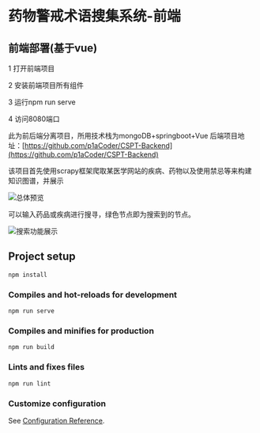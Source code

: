 
# 药物警戒术语搜集系统-前端

## 前端部署(基于vue)

1 打开前端项目

2 安装前端项目所有组件

3 运行npm run serve

4 访问8080端口

此为前后端分离项目，所用技术栈为mongoDB+springboot+Vue
后端项目地址：[https://github.com/p1aCoder/CSPT-Backend](https://github.com/p1aCoder/CSPT-Backend)

该项目首先使用scrapy框架爬取某医学网站的疾病、药物以及使用禁忌等来构建知识图谱，并展示

![总体预览](https://github.com/p1aCoder/CSPT-Forend/blob/master/total.png)

可以输入药品或疾病进行搜寻，绿色节点即为搜索到的节点。

![搜索功能展示](https://github.com/p1aCoder/CSPT-Forend/blob/master/search.png)

## Project setup
```
npm install
```

### Compiles and hot-reloads for development
```
npm run serve
```

### Compiles and minifies for production
```
npm run build
```

### Lints and fixes files
```
npm run lint
```

### Customize configuration
See [Configuration Reference](https://cli.vuejs.org/config/).

